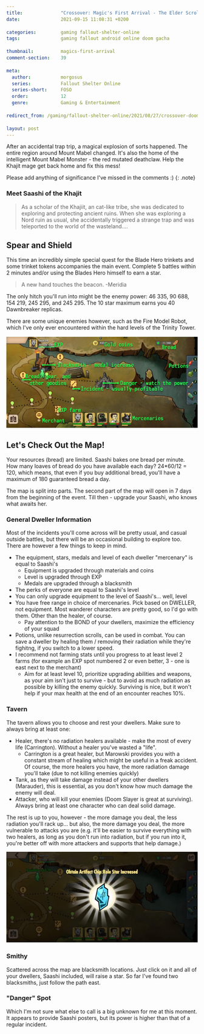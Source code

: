 ```yaml
---
title:              "Crossover: Magic's First Arrival - The Elder Scrolls: Blades"
date:               2021-09-15 11:08:31 +0200

categories:         gaming fallout-shelter-online
tags:               gaming fallout android online doom gacha

thumbnail:          magics-first-arrival
comment-section:    39

meta:
  author:           morgosus
  series:           Fallout Shelter Online
  series-short:     FOSO
  order:            12
  genre:            Gaming & Entertainment

redirect_from: /gaming/fallout-shelter-online/2021/08/27/crossover-doom-terminator-of-sins

layout: post
---
```

After an accidental trap trip, a magical explosion of sorts happened. The entire region around Mount Mabel changed. It's also the home of the intelligent Mount Mabel Monster - the red mutated deathclaw. Help the Khajit mage get back home and fix this mess!

Please add anything of significance I've missed in the comments :)
{: .note}

### Meet Saashi of the Khajit
> As a scholar of the Khajiit, an cat-like tribe, she was dedicated to exploring and protecting ancient ruins. When she was exploring a Nord ruin as usual, she accidentally triggered a strange trap and was teleported to the world of the wasteland....

## Spear and Shield

This time an incredibly simple special quest for the Blade Hero trinkets and some trinket tokens accompanies the main event. Complete 5 battles within 2 minutes and/or using the Blades Hero himself to earn a star.

> A new hand touches the beacon. -Meridia

The only hitch you'll run into might be the enemy power: 46 335, 90 688, 154 219, 245 295, and 245 295. The 10 star maximum earns you 40 Dawnbreaker replicas.

There are some unique enemies however, such as the Fire Model Robot, which I've only ever encountered within the hard levels of the Trinity Tower.

!["Skyrim"](/assets/thm/gaming/foso/magics-first-arrival-map.jpg?v=1.0.0)
## Let's Check Out the Map!
Your resources (bread) are limited. Saashi bakes one bread per minute. How many loaves of bread do you have available each day? 24*60/12 = 120, which means, that even if you buy additional bread, you'll have a maximum of 180 guaranteed bread a day.

The map is split into parts. The second part of the map will open in 7 days from the beginning of the event. Till then - upgrade your Saashi, who knows what awaits her.

### General Dweller Information
Most of the incidents you'll come across will be pretty usual, and casual outside battles, but there will be an occasional building to explore too. There are however a few things to keep in mind.

- The equipment, stars, medals and level of each dweller "mercenary" is equal to Saashi's
  - Equipment is upgraded through materials and coins
  - Level is upgraded through EXP
  - Medals are upgraded through a blacksmith
- The perks of everyone are equal to Saashi's level
- You can only upgrade equipment to the level of Saashi's... well, level
- You have free range in choice of mercenaries. Pick based on DWELLER, not equipment. Most wanderer characters are pretty good, so I'd go with them. Other than the healer, of course.
   - Pay attention to the BOND of your dwellers, maximize the efficiency of your squad
- Potions, unlike resurrection scrolls, can be used in combat. You can save a dweller by healing them / removing their radiation while they're fighitng, if you switch to a lower speed.
- I recommend not farming stats until you progress to at least level 2 farms (for example an EXP spot numbered 2 or even better, 3 - one is east next to the merchant)
  - Aim for at least level 10, prioritize upgrading abilities and weapons, as your aim isn't just to survive - but to avoid as much radiation as possible by killing the enemy quickly. Surviving is nice, but it won't help if your max health at the end of an encounter reaches 10%.

### Tavern
The tavern allows you to choose and rest your dwellers. Make sure to always bring at least one:
- Healer, there's no radiation healers available - make the most of every life (Carrington). Without a healer you've wasted a "life".
  - Carrington is a great healer, but Marowski provides you with a constant stream of healing which might be useful in a freak accident. Of course, the more healers you have, the more radiation damage you'll take (due to not killing enemies quickly)
- Tank, as they will take damage instead of your other dwellers (Marauder), this is essential, as you don't know how much damage the enemy will deal.
- Attacker, who will kill your enemies (Doom Slayer is great at surviving). Always bring at least one character who can deal solid damage.

The rest is up to you, however - the more damage you deal, the less radiation you'll rack up... but also, the more damage you deal, the more vulnerable to attacks you are (e.g. it'll be easier to survive everything with two healers, as long as you don't run into radiation, but if you run into it, you're better off with more attackers and supports that help damage.)

![Use these to increase stars or medals](/assets/thm/gaming/foso/magics-first-arrival-artifact-chip.jpg?v=1.0.0)

### Smithy
Scattered across the map are blacksmith locations. Just click on it and all of your dwellers, Saashi included, will raise a star. So far I've found  two blacksmiths, just follow the path east.

### "Danger" Spot
Which I'm not sure what else to call is a big unknown for me at this moment. It appears to provide Saashi posters, but its power is higher than that of a regular incident.